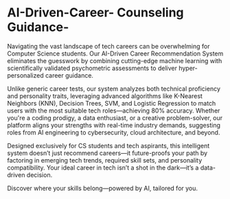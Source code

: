 # AI-Driven-Career- Counseling Guidance-

Navigating the vast landscape of tech careers can be overwhelming for Computer Science students. Our AI-Driven Career Recommendation System eliminates the guesswork by combining cutting-edge machine learning with scientifically validated psychometric assessments to deliver hyper-personalized career guidance.

Unlike generic career tests, our system analyzes both technical proficiency and personality traits, leveraging advanced algorithms like K-Nearest Neighbors (KNN), Decision Trees, SVM, and Logistic Regression to match users with the most suitable tech roles—achieving 80% accuracy. Whether you're a coding prodigy, a data enthusiast, or a creative problem-solver, our platform aligns your strengths with real-time industry demands, suggesting roles from AI engineering to cybersecurity, cloud architecture, and beyond.

Designed exclusively for CS students and tech aspirants, this intelligent system doesn’t just recommend careers—it future-proofs your path by factoring in emerging tech trends, required skill sets, and personality compatibility. Your ideal career in tech isn’t a shot in the dark—it’s a data-driven decision.

Discover where your skills belong—powered by AI, tailored for you.
